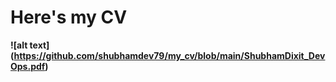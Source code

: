 # Here's my CV

**![alt text] (https://github.com/shubhamdev79/my_cv/blob/main/ShubhamDixit_DevOps.pdf)**
